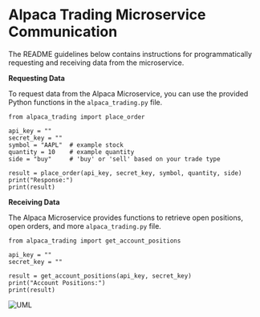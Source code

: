 # Alpaca Trading Microservice Communication

The README guidelines below contains instructions for programmatically requesting and receiving data from the microservice. 

**Requesting Data**

To request data from the Alpaca Microservice, you can use the provided Python functions in the `alpaca_trading.py` file. 

```
from alpaca_trading import place_order

api_key = ""
secret_key = ""
symbol = "AAPL"  # example stock
quantity = 10    # example quantity
side = "buy"     # 'buy' or 'sell' based on your trade type

result = place_order(api_key, secret_key, symbol, quantity, side)
print("Response:")
print(result)
```

**Receiving Data**

The Alpaca Microservice provides functions to retrieve open positions, open orders, and more `alpaca_trading.py` file. 

```
from alpaca_trading import get_account_positions

api_key = ""
secret_key = ""

result = get_account_positions(api_key, secret_key)
print("Account Positions:")
print(result)
```

![UML](https://github.com/tokenasian/OSU-361-Assignment-9/assets/78766033/2c205fa1-c9c2-461b-9748-c7e09c834bb5)
